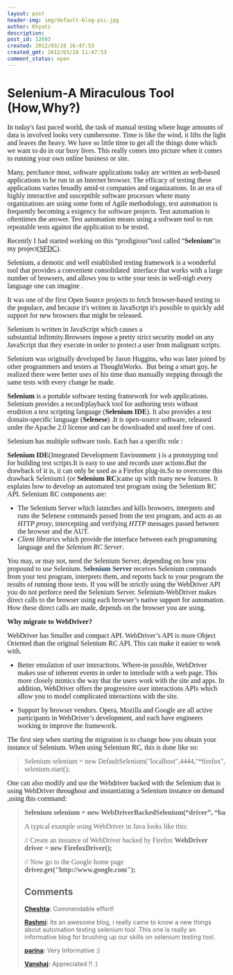 ```yaml
---
layout: post
header-img: img/default-blog-pic.jpg
author: Khyati
description: 
post_id: 12693
created: 2012/03/28 16:47:53
created_gmt: 2012/03/28 11:47:53
comment_status: open
---
```


# Selenium-A Miraculous Tool (How,Why?)

<p><span style="font-family: 'Times New Roman', serif;font-size: small"><b> </b></span><span style="font-size: small;font-family: 'times new roman', times">
<span style="font-size: medium"> In today's fast paced world, the task of manual testing where huge amounts of data is involved looks very cumbersome. </span><span style="font-size: medium">Time is like the wind, it lifts the light and leaves the heavy. We have so little time to get all the things done which we want to do in our busy lives. This really comes into picture when it comes to running your own online business or site.</span></span></p>
<p><span style="font-size: medium;font-family: 'times new roman', times">Many, perchance most, software applications today are written as web-based applications to be run in an Internet browser. The efficacy of testing these applications varies broadly amid-st companies and organizations. In an era of highly interactive and susceptible software processes where many organizations are using some form of Agile methodology, test automation is frequently becoming a exigency for software projects. Test automation is oftentimes the answer. Test automation means using a software tool to run repeatable tests against the application to be tested. </span></p>
<p><span style="font-size: medium;font-family: 'times new roman', times">Recently I had started working on this “prodigious”tool called “<strong>Selenium</strong>”in my project(<a href="http://www.salesforce.com">SFDC</a>).</span></p>
<p><span style="font-size: medium;font-family: 'times new roman', times"><!--more--></span></p>
<p><span style="font-size: medium;font-family: 'times new roman', times">Selenium, a demotic and well established testing framework is a wonderful tool that provides a convenient consolidated  interface that works with a large number of browsers, and allows you to write your tests in well-nigh every language one can imagine .</span></p>
<p><span style="font-size: medium;font-family: 'times new roman', times">It was one of the first Open Source projects to fetch browser-based testing to the populace, and because it's written in JavaScript it's possible to quickly add support for new browsers that might be released.</span></p>
<p><span style="font-size: medium;font-family: 'times new roman', times">Selenium is written in JavaScript which causes a substantial infirmity.Browsers impose a pretty strict security model on any JavaScript that they execute in order to protect a user from malignant scripts. </span></p>
<p><span style="font-size: medium;font-family: 'times new roman', times">Selenium was originally developed by Jason Huggins, who was later joined by other programmers and testers at ThoughtWorks.  But being a smart guy, he realized there were better uses of his time than manually stepping through the same tests with every change he made. </span></p>
<p><span style="font-size: medium;font-family: 'times new roman', times"><b>Selenium</b> is a portable software testing framework for web applications. Selenium provides a record/playback tool for authoring tests without erudition a test scripting language (<b>Selenium IDE</b>). It also provides a test domain-specific language (<b>Selenese</b>) .It is open-source software, released under the Apache 2.0 license and can be downloaded and used free of cost.</span></p>
<p><span style="font-size: medium;font-family: 'times new roman', times">Selenium has multiple software tools. Each has a specific role :</span></p>
<p><span style="font-size: medium;font-family: 'times new roman', times"><strong>Selenium IDE</strong>(Integrated Development Environment ) is a prototyping tool for building test scripts.It is easy to use and records user actions.But the drawback of it is, it can only be used as a Firefox plug-in.So to overcome this drawback Selenium1 (or <strong>Selenium RC</strong>)came up with many new features. It explains how to develop an automated test program using the Selenium RC API. Selenium RC components are:</span>
<ul>
    <li><span style="font-size: medium;font-family: 'times new roman', times">The   Selenium Server which launches and kills browsers, interprets and   runs the Selenese commands passed from the test program, and acts as    an <em>HTTP     proxy</em>,     intercepting and verifying <em>HTTP</em> messages passed between the browser    and the AUT. </span></li>
    <li><span style="font-size: medium;font-family: 'times new roman', times"><em>Client    libraries</em> which provide the interface between each programming     language and the <em>Selenium RC Server</em>. </span></li>
</ul>
<span style="font-size: medium;font-family: 'times new roman', times">You may, or may not, need the Selenium Server, depending on how you propound to use Selenium. </span><span style="color: #20435c;font-size: medium;font-family: 'times new roman', times"><b>Selenium Server </b></span><span style="font-size: medium;font-family: 'times new roman', times"> receives Selenium commands from your test program, interprets them, and reports back </span><span style="font-size: medium;font-family: 'times new roman', times">to your program the results of running those tests. </span><span style="font-family: 'times new roman', times;font-size: medium">If you will be strictly using the WebDriver API you do not perforce need the Selenium Server. Selenium-WebDriver makes direct calls to the browser using each browser’s native support for automation. How these direct calls are made, depends on the browser you are using.</span></p>
<p><span style="font-size: medium;font-family: 'times new roman', times"><b>Why migrate to WebDriver?</b></span></p>
<p><span style="font-size: medium;font-family: 'times new roman', times">WebDriver has Smaller and compact API. WebDriver’s API is more Object Oriented than the original Selenium RC API. This can make it easier to work with. </span>
<ul>
    <li><span style="font-size: medium;font-family: 'times new roman', times">Better    emulation of user interactions. Where-in possible, WebDriver makes use  of inherent events in order to interlude with a web page. This more     closely mimics the way that the users work with the site and apps.  In addition, WebDriver offers the progressive user interactions APIs    which allow you to model complicated interactions with the site. </span></li>
</ul>
<ul>
    <li><span style="font-size: medium;font-family: 'times new roman', times">Support by    browser vendors. Opera, Mozilla and Google are all active   participants in WebDriver’s development, and each have engineers    working to improve the framework. </span></li>
</ul>
<span style="font-size: medium;font-family: 'times new roman', times">The first step when starting the migration is to change how you obtain your instance of Selenium. When using Selenium RC, this is done like so: </span>
<blockquote>
<pre><span style="font-size: medium;font-family: 'times new roman', times">Selenium selenium = new DefaultSelenium("localhost",4444,"*firefox","<a href="http://www.yoursite.com/">http://www.yoursite.com</a>");
selenium.start();</span></pre>
</blockquote>
<span style="font-size: medium;font-family: 'times new roman', times">One can also modify and use the Webdriver backed with the Selenium that is using WebDriver throughout and instantiating a Selenium instance on demand ,using this command:</span>
<blockquote>
<pre><span style="font-size: medium;font-family: 'times new roman', times"><strong>Se</strong><b>lenium selenium = new WebDriverBackedSelenium(“driver”, “baseUrl”);</b></span></pre>
<span style="font-size: medium;font-family: 'times new roman', times">A typical example using WebDriver in Java looks like this:</span></p>
<p><span style="font-size: medium;font-family: 'times new roman', times">// Create an instance of WebDriver backed by Firefox</span>
<span style="font-size: medium;font-family: 'times new roman', times"> <b>WebDriver driver = new FirefoxDriver();</b></span></p>
<p><span style="font-size: medium;font-family: 'times new roman', times">// Now go to the Google home page</span>
<span style="font-size: medium;font-family: 'times new roman', times"> <b>driver.get("http://www.google.com");</b></span></p>

## Comments

**[Cheshta](#8155 "2012-03-31 08:42:56"):** Commendable effort!

**[Rashmi](#8114 "2012-03-29 12:38:50"):** Its an awesome blog, i really came to know a new things about automation testing selenium tool .This one is really an informative blog for brushing up our skills on selenium testing tool.

**[parina](#8115 "2012-03-29 14:11:50"):** Very Informative :)

**[Vanshaj](#8125 "2012-03-29 23:37:43"):** Appreciated !! :)

